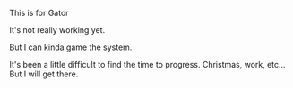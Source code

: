 This is for Gator

It's not really working yet.

But I can kinda game the system.

It's been a little difficult to find the time to progress. Christmas, work, etc... But I will get there.
